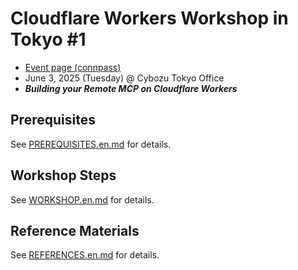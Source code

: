 # Cloudflare Workers Workshop in Tokyo #1

- [Event page (connpass)](https://workers-tech.connpass.com/event/355900/)
- June 3, 2025 (Tuesday) @ Cybozu Tokyo Office
- **_Building your Remote MCP on Cloudflare Workers_**

## Prerequisites

See [PREREQUISITES.en.md](PREREQUISITES.en.md) for details.

## Workshop Steps

See [WORKSHOP.en.md](WORKSHOP.en.md) for details.

## Reference Materials

See [REFERENCES.en.md](REFERENCES.en.md) for details.